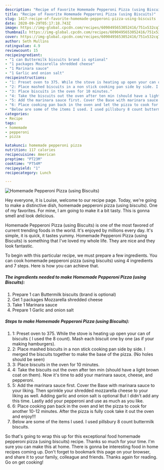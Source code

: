 ```yaml
---
description: "Recipe of Favorite Homemade Pepperoni Pizza (using Biscuits)"
title: "Recipe of Favorite Homemade Pepperoni Pizza (using Biscuits)"
slug: 1417-recipe-of-favorite-homemade-pepperoni-pizza-using-biscuits
date: 2020-09-29T05:17:18.743Z
image: https://img-global.cpcdn.com/recipes/6090495653052416/751x532cq70/homemade-pepperoni-pizza-using-biscuits-recipe-main-photo.jpg
thumbnail: https://img-global.cpcdn.com/recipes/6090495653052416/751x532cq70/homemade-pepperoni-pizza-using-biscuits-recipe-main-photo.jpg
cover: https://img-global.cpcdn.com/recipes/6090495653052416/751x532cq70/homemade-pepperoni-pizza-using-biscuits-recipe-main-photo.jpg
author: Seth Mullins
ratingvalue: 4.9
reviewcount: 15
recipeingredient:
- "1 can Buttermilk biscuits brand is optional"
- "1 packages Mozzarella shredded cheese"
- "1 Marinara sauce"
- "1 Garlic and onion salt"
recipeinstructions:
- "1: Preset oven to 375. While the stove is heating up open your can of biscuits ( I used the 8 count). Mash each biscuit one by one (as if your making hamburgers)."
- "2: Place mashed biscuits in a non stick cooking pan side by side. I merged the biscuits together to make the base of the pizza. (No holes should be seen)"
- "3: Place biscuits in the oven for 10 minutes."
- "4: Take the biscuits out the oven after ten min (should have a light brown coat on them). Now it&#39;s time to add your marinara sauce, cheese, and pepperoni."
- "5: Add the marinara sauce first. Cover the Base with marinara sauce to your liking. Then sprinkle your shredded mozzarella cheese to your liking as well. Adding garlic and onion salt is optional But I didn&#39;t add any this time. Lastly add your pepperoni and use as much as you like."
- "6: Place cooking pan back in the oven and let the pizza to cook for another 10-12 minutes. After the pizza is fully cook take it out the oven and enjoy!!!"
- "Below are some of the items I used. I used pillsbury 8 count buttermilk biscuits."
categories:
- Recipe
tags:
- homemade
- pepperoni
- pizza

katakunci: homemade pepperoni pizza 
nutrition: 117 calories
recipecuisine: American
preptime: "PT23M"
cooktime: "PT54M"
recipeyield: "1"
recipecategory: Lunch

---
```



![Homemade Pepperoni Pizza (using Biscuits)](https://img-global.cpcdn.com/recipes/6090495653052416/751x532cq70/homemade-pepperoni-pizza-using-biscuits-recipe-main-photo.jpg)

Hey everyone, it is Louise, welcome to our recipe page. Today, we're going to make a distinctive dish, homemade pepperoni pizza (using biscuits). One of my favorites. For mine, I am going to make it a bit tasty. This is gonna smell and look delicious.



Homemade Pepperoni Pizza (using Biscuits) is one of the most favored of current trending foods in the world. It's enjoyed by millions every day. It's simple, it is quick, it tastes yummy. Homemade Pepperoni Pizza (using Biscuits) is something that I've loved my whole life. They are nice and they look fantastic.


To begin with this particular recipe, we must prepare a few ingredients. You can cook homemade pepperoni pizza (using biscuits) using 4 ingredients and 7 steps. Here is how you can achieve that.

<!--inarticleads1-->

##### The ingredients needed to make Homemade Pepperoni Pizza (using Biscuits):

1. Prepare 1 can Buttermilk biscuits (brand is optional)
1. Get 1 packages Mozzarella shredded cheese
1. Take 1 Marinara sauce
1. Prepare 1 Garlic and onion salt




<!--inarticleads2-->

##### Steps to make Homemade Pepperoni Pizza (using Biscuits):

1. 1: Preset oven to 375. While the stove is heating up open your can of biscuits ( I used the 8 count). Mash each biscuit one by one (as if your making hamburgers).
1. 2: Place mashed biscuits in a non stick cooking pan side by side. I merged the biscuits together to make the base of the pizza. (No holes should be seen)
1. 3: Place biscuits in the oven for 10 minutes.
1. 4: Take the biscuits out the oven after ten min (should have a light brown coat on them). Now it&#39;s time to add your marinara sauce, cheese, and pepperoni.
1. 5: Add the marinara sauce first. Cover the Base with marinara sauce to your liking. Then sprinkle your shredded mozzarella cheese to your liking as well. Adding garlic and onion salt is optional But I didn&#39;t add any this time. Lastly add your pepperoni and use as much as you like.
1. 6: Place cooking pan back in the oven and let the pizza to cook for another 10-12 minutes. After the pizza is fully cook take it out the oven and enjoy!!!
1. Below are some of the items I used. I used pillsbury 8 count buttermilk biscuits.




So that's going to wrap this up for this exceptional food homemade pepperoni pizza (using biscuits) recipe. Thanks so much for your time. I'm sure you can make this at home. There is gonna be interesting food in home recipes coming up. Don't forget to bookmark this page on your browser, and share it to your family, colleague and friends. Thanks again for reading. Go on get cooking!
